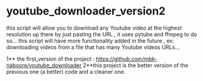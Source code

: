 # youtube_downloader_version2
this script will allow you to download any Youtube video at the highest resolution up there by just pasting the URL , it uses pytube and ffmpeg to do so...
this script will have more functionality added in the future , ex: downloading videos from a file that has many Youtube videos URLs...


1** the first_version of the project : https://github.com/mbk-naboore/youtube_downloader
2**this project is the better version of the previous one (a better) code and a cleaner one.
